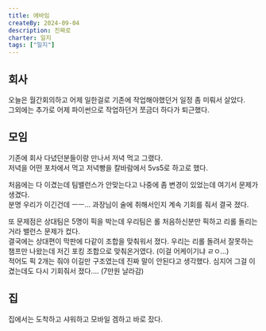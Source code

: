 ```yaml
---
title: 에바임
createBy: 2024-09-04
description: 진짜로
charter: 일지
tags: ["일지"]
---
```


## 회사

오늘은 월간회의하고 어제 일한걸로 기존에 작업해야했던거 일정 좀 미뤄서 살았다.  
그외에는 추가로 어제 파이썬으로 작업하던거 쪼금더 하다가 퇴근했다.

## 모임

기존에 회사 다녔던분들이랑 만나서 저녁 먹고 그랬다.  
저녁을 어떤 포차에서 먹고 저녁빵을 칼바람에서 5vs5로 하고로 했다.

처음에는 다 이겼는데 팀밸런스가 안맞는다고 나중에 좀 변경이 있었는데 여기서 문제가 생겼다.  
분명 우리가 이긴건데 ㅡㅡ... 과장님이 술에 취해서인지 계속 기회를 줘서 결국 졌다.

또 문제점은 상대팀은 5명이 픽을 박는데 우리팀은 롤 처음하신분만 픽하고 리롤 돌리는거라 밸런스 문제가 컸다.  
결국에는 상대편이 막판에 다같이 조합을 맞춰워서 졌다. 우리는 리롤 돌려서 잘못하는 챔프만 나왔는데 저긴 포킹 조합으로 맞춰온거였다. (이걸 어케이기냐 ㄹㅇ...)  
적어도 픽 2개는 줘야 이길만 구조였는데 진짜 말이 안된다고 생각했다. 심지어 그걸 이겼는데도 다시 기회줘서 졌다.... (7만원 날라감)

## 집

집에서는 도착하고 샤워하고 모바일 겜하고 바로 잤다.
